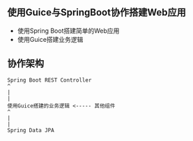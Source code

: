 ## 使用Guice与SpringBoot协作搭建Web应用
- 使用Spring Boot搭建简单的Web应用
- 使用Guice搭建业务逻辑


## 协作架构
```
Spring Boot REST Controller
^
|
|
使用Guice搭建的业务逻辑 <----- 其他组件
^
|
|
Spring Data JPA

```
